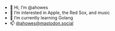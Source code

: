 - 👋 Hi, I’m @ahowes
- 👀 I’m interested in Apple, the Red Sox, and music
- 🌱 I’m currently learning Golang
- 📫 [@ahowes@mastodon.social](https://mastodon.social/@ahowes)

<!---
ahowes/ahowes is a ✨ special ✨ repository because its `README.md` (this file) appears on your GitHub profile.
You can click the Preview link to take a look at your changes.
--->
